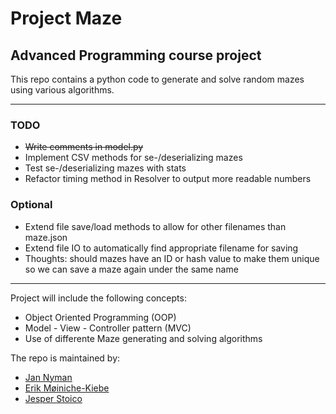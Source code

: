 # Project Maze
## Advanced Programming course project

This repo contains a python code to generate and solve random mazes using various algorithms.

******

### TODO
* ~~Write comments in model.py~~
* Implement CSV methods for se-/deserializing mazes
* Test se-/deserializing mazes with stats
* Refactor timing method in Resolver to output more readable numbers

### Optional
* Extend file save/load methods to allow for other filenames than maze.json
* Extend file IO to automatically find appropriate filename for saving
* Thoughts: should mazes have an ID or hash value to make them unique so we can save a maze again under the same name

******

Project will include the following concepts:
* Object Oriented Programming (OOP)
* Model - View - Controller pattern (MVC)
* Use of differente Maze generating and solving algorithms

The repo is maintained by:
* [Jan Nyman](https://github.com/M19259)
* [Erik Møiniche-Kiebe](https://github.com/codatr0n)
* [Jesper Stoico](https://github.com/JesperStoico)
